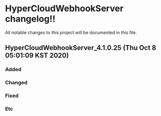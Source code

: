 # HyperCloudWebhookServer changelog!!
All notable changes to this project will be documented in this file.

<!-------------------- v4.1.0.25 start -------------------->

## HyperCloudWebhookServer_4.1.0.25 (Thu Oct  8 05:01:09 KST 2020)

### Added

### Changed

### Fixed

### Etc

<!--------------------- v4.1.0.25 end --------------------->
